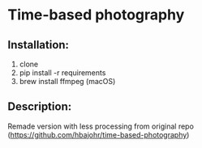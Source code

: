 # Time-based photography 

## Installation:
1. clone
2. pip install -r requirements
3. brew install ffmpeg (macOS)
## Description:
Remade version with less processing from original repo (https://github.com/hbajohr/time-based-photography)
